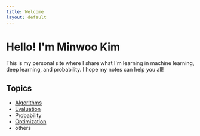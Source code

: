 ```yaml
---
title: Welcome
layout: default
---
```


# Hello! I'm Minwoo Kim
This is my personal site where I share what I'm learning in machine learning, deep learning, and probability. I hope my notes can help you all!


## Topics
- [Algorithms](algorithms/)
- [Evaluation](evaluations/)
- [Probability](probability/)
- [Optimization](optimizations/)
- others